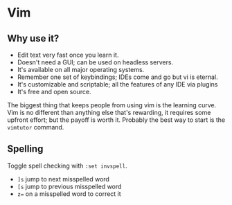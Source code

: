 Vim
===
## Why use it?
- Edit text very fast once you learn it.
- Doesn't need a GUI; can be used on headless servers.
- It's available on all major operating systems.
- Remember one set of keybindings; IDEs come and go but vi is eternal.
- It's customizable and scriptable; all the features of any IDE via plugins
- It's free and open source.

The biggest thing that keeps people from using vim is the learning curve.
Vim is no different than anything else that's rewarding, it requires some
upfront effort; but the payoff is worth it. Probably the best way to start is
the `vimtutor` command.


## Spelling
Toggle spell checking with `:set invspell`.

- `]s` jump to next misspelled word
- `[s` jump to previous misspelled word
- `z=` on a misspelled word to correct it
